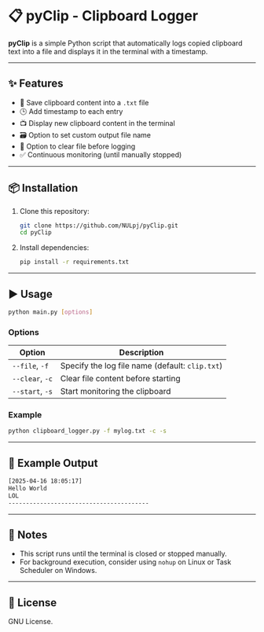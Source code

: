 # 📋 pyClip - Clipboard Logger

**pyClip** is a simple Python script that automatically logs copied clipboard text into a file and displays it in the terminal with a timestamp.

---

## ✨ Features

- 📝 Save clipboard content into a `.txt` file
- 🕒 Add timestamp to each entry
- 📺 Display new clipboard content in the terminal
- 🗃️ Option to set custom output file name
- 🧹 Option to clear file before logging
- ✅ Continuous monitoring (until manually stopped)

---

## 📦 Installation

1. Clone this repository:
   ```bash
   git clone https://github.com/NULpj/pyClip.git
   cd pyClip
   ```

2. Install dependencies:
   ```bash
   pip install -r requirements.txt
   ```

---

## ▶️ Usage

```bash
python main.py [options]
```

### Options

| Option           | Description                                       |
|------------------|---------------------------------------------------|
| `--file`, `-f`   | Specify the log file name (default: `clip.txt`)   |
| `--clear`, `-c`  | Clear file content before starting                |
| `--start`, `-s`  | Start monitoring the clipboard                    |

### Example

```bash
python clipboard_logger.py -f mylog.txt -c -s
```

---

## 🧪 Example Output

```bash
[2025-04-16 18:05:17]
Hello World
LOL
----------------------------------------
```

---

## 🛑 Notes

- This script runs until the terminal is closed or stopped manually.
- For background execution, consider using `nohup` on Linux or Task Scheduler on Windows.

---

## 📜 License

GNU License.
